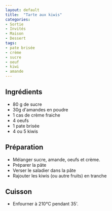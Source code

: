 ```yaml
---
layout: default
title:  "Tarte aux kiwis"
categories:
- Sortie
- Invités
- Maison
- Dessert
tags:
- pate brisée
- crème
- sucre
- oeuf
- kiwi
- amande
---
```


## Ingrédients

- 80 g de sucre
- 30g d'amandes en poudre
- 1 cas de crème fraiche
- 4 oeufs
- 1 pate brisée
- 4 ou 5 kiwis

## Préparation

- Mélanger sucre, amande, oeufs et crème.
- Préparer la pâte
- Verser le saladier dans la pâte
- Rajouter les kiwis (ou autre fruits) en tranche


## Cuisson

- Enfourner à 210°C pendant 35'.
